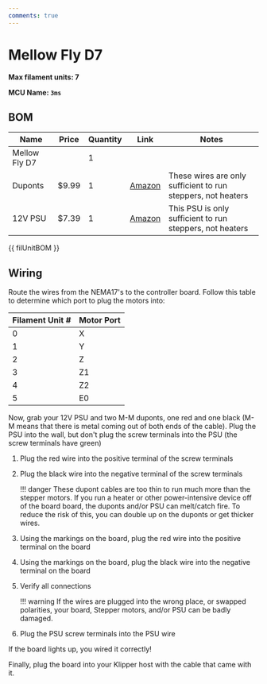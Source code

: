 ```yaml
---
comments: true
---
```


# Mellow Fly D7

**Max filament units: 7**

**MCU Name: `3ms`**

## BOM

| Name | Price | Quantity | Link | Notes |
| - | - | - | - | - |
| Mellow Fly D7 |  | 1 | | |
Duponts | $9.99 | 1 | [Amazon](https://a.co/d/6QwGxhH) | These wires are only sufficient to run steppers, not heaters |
| 12V PSU | $7.39 | 1 | [Amazon](https://a.co/d/gLC1eli) | This PSU is only sufficient to run steppers, not heaters |

{{ filUnitBOM }}

## Wiring

Route the wires from the NEMA17's to the controller board. Follow this table to determine which port to plug the motors into:

| Filament Unit # | Motor Port |
| - | - |
| 0 | X |
| 1 | Y |
| 2 | Z |
| 3 | Z1 |
| 4 | Z2 |
| 5 | E0 |

Now, grab your 12V PSU and two M-M duponts, one red and one black (M-M means that there is metal coming out of both ends of the cable). Plug the PSU into the wall, but don't plug the screw terminals into the PSU (the screw terminals have green)

1. Plug the red wire into the positive terminal of the screw terminals
2. Plug the black wire into the negative terminal of the screw terminals

    !!! danger
        These dupont cables are too thin to run much more than the stepper motors. If you run a heater or other power-intensive device off of the board board, the duponts and/or PSU can melt/catch fire. To reduce the risk of this, you can double up on the duponts or get thicker wires.

5. Using the markings on the board, plug the red wire into the positive terminal on the board
6. Using the markings on the board, plug the black wire into the negative terminal on the board
7. Verify all connections

    !!! warning
        If the wires are plugged into the wrong place, or swapped polarities, your board, Stepper motors, and/or PSU can be badly damaged.

8. Plug the PSU screw terminals into the PSU wire

If the board lights up, you wired it correctly!

Finally, plug the board into your Klipper host with the cable that came with it.